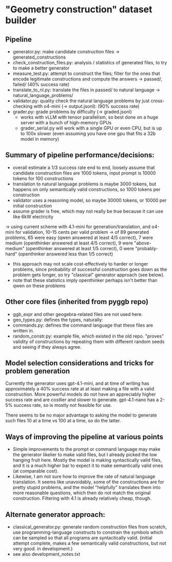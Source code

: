 # "Geometry construction" dataset builder

## Pipeline

- generator.py: make candidate construction files -> generated_constructions
- check_construction_files.py: analysis / statistics of generated files, to try to make a better generator
- measure_test.py: attempt to construct the files; filter for the ones that encode legitimate constructions and compute the answers -> passed/, failed/ (40% success rate)
- translate_to_nl.py: translate the files in passed/ to natural language -> natural_language_problems/
- validator.py: quality check the natural language problems by just cross-checking with o4-mini (-> output.jsonl):  (90% success rate)
- grader.py: grade problems by difficulty (-> graded.jsonl)
    - works with vLLM with tensor parallelism, so best done on a huge server with a bunch of high-memory GPUs
    - grader_serial.py will work with a single GPU or even CPU, but is up to 100x slower (even assuming you have one gpu that fits a 32b model in memory)

## Summary of pipeline performance/decisions:
- overall estimate a 1/3 success rate end to end, loosely assume that candidate construction files are 1000 tokens, input prompt is 10000 tokens for 100 constructions
- translation to natural language problems is maybe 3000 tokens, but happens on only semantically valid constructions, so 1000 tokens per construction
- validator uses a reasoning model, so maybe 30000 tokens, or 10000 per initial construction
- assume grader is free, which may not really be true because it can use like 6kW electricity

-> using current scheme with 4.1-mini for generation/translation, and o4-mini for validation, 10-15 cents per valid problem
-> of 89 generated problems, 65 were easy (qwen answered at least 4/5 correct), 7 were medium (openthinker answered at least 4/5 correct), 9 were "above-medium" (openthinker answered at least 1/5 correct), 0 were "probably-hard" (openthinker answered less than 1/5 correct)

- this approach may not scale cost-effectively to harder or longer problems, since probability of successful construction goes down as the problem gets longer, so try "classical" generator approach (see below).
- note that these statistics imply openthinker perhaps isn't better than qwen on these problems



## Other core files (inherited from pyggb repo)
- ggb_expr and other geogebra-related files are not used here.
- geo_types.py: defines the types, naturally:
- commands.py: defines the command language that these files are written in.
- random_constr.py: example file, which existed in the old repo. "proves" validity of constructions by repeating them with different random seeds and seeing if they always agree.


## Model selection considerations and tricks for problem generation
Currently the generator uses gpt-4.1-mini, and at time of writing has approximately a 40% success rate at at least making a file with a valid construction. More powerful models do not have an appreciably higher success rate and are costlier and slower to generate. gpt-4.1-nano has a 2-5% success rate, so is mostly not feasible for use.

There seems to be no major advantage to asking the model to generate such files 10 at a time vs 100 at a time, so do the latter.

## Ways of improving the pipeline at various points

- Simple improvements to the prompt or command language may make the generator likelier to make valid files, but I already picked the low hanging fruit here. Mostly the model is making syntactically valid files, and it is a much higher bar to expect it to make semantically valid ones (at comparable cost).
- Likewise, I am not sure how to improve the rate of natural language translation. It seems like unavoidably, some of the constructions are for pretty stupid problems, and the model "helpfully" translates them into more reasonable questions, which then do not match the original construction. Filtering with 4.1 is already relatively cheap, though.


## Alternate generator approach:
- classical_generator.py: generate random construction files from scratch, use programming-language constructs to constrain the symbols which can be sampled so that all programs are syntactically valid. (initial attempt complete, makes a few semantically valid constructions, but not very good. in development.) 
- see also development_notes.txt